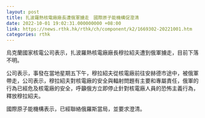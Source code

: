 ```yaml
---
layout: post
title: 扎波羅熱核電廠廠長遭俄軍擄走　國際原子能機構促澄清
date: 2022-10-01 19:02:31.000000000 +08:00
link: https://news.rthk.hk/rthk/ch/component/k2/1669302-20221001.htm
categories: rthk
---
```


烏克蘭國家核電公司表示，扎波羅熱核電廠廠長穆拉紹夫遭到俄軍擄走，目前下落不明。

公司表示，事發在當地星期五下午，穆拉紹夫從核電廠前往安赫德巿途中，被俄軍帶走，公司表示，穆拉紹夫對核電廠的安全與輻射問題有主要和專屬責任，俄軍的行為已經危及核電廠的安全，呼籲俄方立即停止針對核電廠人員的恐怖主義行為，釋放穆拉紹夫。

國際原子能機構表示，已經聯絡俄羅斯當局，並要求澄清。
